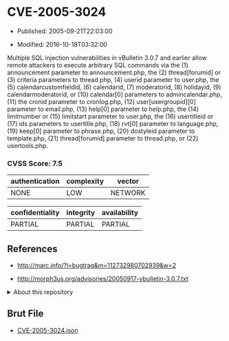 # CVE-2005-3024

- Published: 2005-09-21T22:03:00

- Modified: 2016-10-18T03:32:00

Multiple SQL injection vulnerabilities in vBulletin 3.0.7 and earlier allow remote attackers to execute arbitrary SQL commands via the (1) announcement parameter to announcement.php, the (2) thread[forumid] or (3) criteria parameters to thread.php, (4) userid parameter to user.php, the (5) calendarcustomfieldid, (6) calendarid, (7) moderatorid, (8) holidayid, (9) calendarmoderatorid, or (10) calendar[0] parameters to admincalendar.php, (11) the cronid parameter to cronlog.php, (12) user[usergroupid][0] parameter to email.php, (13) help[0] parameter to help.php, the (14) limitnumber or (15) limitstart parameter to user.php, the (16) usertitleid or (17) ids parameters to usertitle.php, (18) rvt[0] parameter to language.php, (19) keep[0] parameter to phrase.php, (20) dostyleid parameter to template.php, (21) thread[forumid] parameter to thread.php, or (22) usertools.php.

### CVSS Score: **7.5**

| authentication | complexity | vector |
| --- | --- | --- |
| NONE | LOW | NETWORK |

| confidentiality | integrity | availability |
| --- | --- | --- |
| PARTIAL | PARTIAL | PARTIAL |

## References

* http://marc.info/?l=bugtraq&m=112732980702939&w=2

* http://morph3us.org/advisories/20050917-vbulletin-3.0.7.txt

<details>
<summary>About this repository</summary> 

  This repository is part of the project [Live Hack CVE](https://github.com/Live-Hack-CVE). Main website can be found [www.live-hack.org](https://www.live-hack.org) 
  
  Made by [Sn0wAlice](https://github.com/Sn0wAlice) for the people that care about security and need to have a feed of the latest CVEs. Hope you enjoy it, don't forget to star the repo and follow me on [Twitter](https://twitter.com/Sn0wAlice) and [Github](https://github.com/Sn0wAlice). And that is my [personnal website](https://www.alice-snow.me/)

  - [Home Page](https://github.com/Live-Hack-CVE)
  - [Framework](https://github.com/Live-Hack-CVE/cve-framework)
  - [CVE database](https://github.com/Live-Hack-CVE/full_database)
  - [Changelog](https://github.com/Live-Hack-CVE/Changelog)
</details>

## Brut File

* [CVE-2005-3024.json](https://raw.githubusercontent.com/Live-Hack-CVE/full_database/main/cves/2005/CVE-2005-3024.json)


